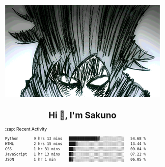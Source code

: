 <body>
<h1 align="center"></h1>
<br>
<div align="center">
<img width="auto" height="300" src="Img/mobFreakoutLonger.gif"/>
</div>
</div>
<h1 align="center">Hi 👋, I'm Sakuno</h1>
:zap: Recent Activity

<!--START_SECTION:waka-->

```txt
Python       9 hrs 13 mins   █████████████▓░░░░░░░░░░░   54.68 %
HTML         2 hrs 15 mins   ███▒░░░░░░░░░░░░░░░░░░░░░   13.44 %
CSS          1 hr 31 mins    ██▒░░░░░░░░░░░░░░░░░░░░░░   09.04 %
JavaScript   1 hr 13 mins    █▓░░░░░░░░░░░░░░░░░░░░░░░   07.22 %
JSON         1 hr 1 min      █▓░░░░░░░░░░░░░░░░░░░░░░░   06.05 %
```

<!--END_SECTION:waka-->
